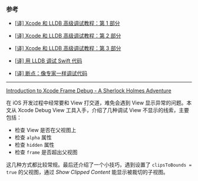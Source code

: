 ### 参考

* [[译] Xcode 和 LLDB 高级调试教程：第 1 部分](https://juejin.cn/post/6844903871756828686)

* [[译] Xcode 和 LLDB 高级调试教程：第 2 部分](https://juejin.cn/post/6844903885321011213)

* [[译] Xcode 和 LLDB 高级调试教程：第 3 部分](https://juejin.cn/post/6844903896368824334)

* [[译] 用 LLDB 调试 Swift 代码](https://juejin.cn/post/6844903560291811335)

* [[译] 断点：像专家一样调试代码](https://juejin.cn/post/6844903558366625805)

  




---

[Introduction to Xcode Frame Debug - A Sherlock Holmes Adventure](https://holyswift.app/introduction-to-xcode-frame-debug-a-sherlock-holmes-adventure)

在 iOS 开发过程中经常要和 View 打交道，难免会遇到 View 显示异常的问题。本文从 Xcode Debug View 工具入手，介绍了几种调试 View 不显示的线索，主要包括：

* 检查 View 是否在父视图上
* 检查 `alpha` 属性
* 检查 `hidden` 属性
* 检查 `frame` 是否超出父视图

这几种方式都比较常规。最后还介绍了一个小技巧，遇到设置了 `clipsToBounds = true` 的父视图，通过 *Show Clipped Content* 能显示被裁切的子视图。

